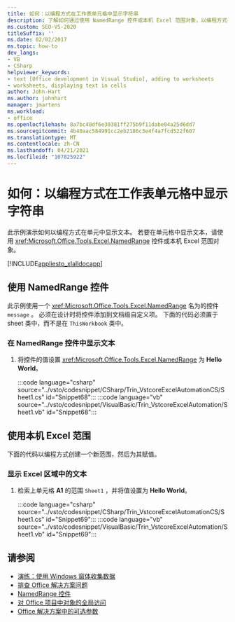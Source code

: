 ```yaml
---
title: 如何：以编程方式在工作表单元格中显示字符串
description: 了解如何通过使用 NamedRange 控件或本机 Excel 范围对象，以编程方式在 Microsoft Excel 工作表单元格中显示字符串。
ms.custom: SEO-VS-2020
titleSuffix: ''
ms.date: 02/02/2017
ms.topic: how-to
dev_langs:
- VB
- CSharp
helpviewer_keywords:
- text [Office development in Visual Studio], adding to worksheets
- worksheets, displaying text in cells
author: John-Hart
ms.author: johnhart
manager: jmartens
ms.workload:
- office
ms.openlocfilehash: 8a7bc48df6e30381ff275b9f11dabe04a25d6dd7
ms.sourcegitcommit: 4b40aac584991cc2eb2186c3e4f4a7fcd522f607
ms.translationtype: MT
ms.contentlocale: zh-CN
ms.lasthandoff: 04/21/2021
ms.locfileid: "107825922"
---
```

# <a name="how-to-programmatically-display-a-string-in-a-worksheet-cell"></a>如何：以编程方式在工作表单元格中显示字符串
  此示例演示如何以编程方式在单元中显示文本。 若要在单元格中显示文本，请使用 <xref:Microsoft.Office.Tools.Excel.NamedRange> 控件或本机 Excel 范围对象。

 [!INCLUDE[appliesto_xlalldocapp](../vsto/includes/appliesto-xlalldocapp-md.md)]

## <a name="use-a-namedrange-control"></a>使用 NamedRange 控件
 此示例使用一个 <xref:Microsoft.Office.Tools.Excel.NamedRange> 名为的控件 `message` 。 必须在设计时将控件添加到文档级自定义项。 下面的代码必须置于 sheet 类中，而不是在 `ThisWorkbook` 类中。

### <a name="to-display-text-in-a-namedrange-control"></a>在 NamedRange 控件中显示文本

1. 将控件的值设置 <xref:Microsoft.Office.Tools.Excel.NamedRange> 为 **Hello World**。

     :::code language="csharp" source="../vsto/codesnippet/CSharp/Trin_VstcoreExcelAutomationCS/Sheet1.cs" id="Snippet68":::
     :::code language="vb" source="../vsto/codesnippet/VisualBasic/Trin_VstcoreExcelAutomation/Sheet1.vb" id="Snippet68":::

## <a name="use-a-native-excel-range"></a>使用本机 Excel 范围
 下面的代码以编程方式创建一个新范围，然后为其赋值。

### <a name="to-display-text-in-an-excel-range"></a>显示 Excel 区域中的文本

1. 检索上单元格 **A1** 的范围 `Sheet1` ，并将值设置为 **Hello World**。

     :::code language="csharp" source="../vsto/codesnippet/CSharp/Trin_VstcoreExcelAutomationCS/Sheet1.cs" id="Snippet69":::
     :::code language="vb" source="../vsto/codesnippet/VisualBasic/Trin_VstcoreExcelAutomation/Sheet1.vb" id="Snippet69":::

## <a name="see-also"></a>请参阅
- [演练：使用 Windows 窗体收集数据](../vsto/walkthrough-collecting-data-using-a-windows-form.md)
- [排查 Office 解决方案问题](../vsto/troubleshooting-office-solutions.md)
- [NamedRange 控件](../vsto/namedrange-control.md)
- [对 Office 项目中对象的全局访问](../vsto/global-access-to-objects-in-office-projects.md)
- [Office 解决方案中的可选参数](../vsto/optional-parameters-in-office-solutions.md)
